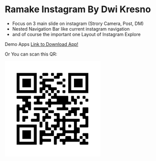 # Ramake Instagram By Dwi Kresno

- Focus on 3 main slide on instagram (Strory Camera, Post, DM) 
- Nested Navigation Bar like current instagram navigation 
- and of course the important one Layout of Instagram Explore  

Demo Apps [Link to Download App!](https://github.com/dwikresno/remake_instagram/blob/master/app/app.apk)

Or You can scan this QR:

![Image of rq-app](https://github.com/dwikresno/remake_instagram/blob/master/app/qr-app.png)
